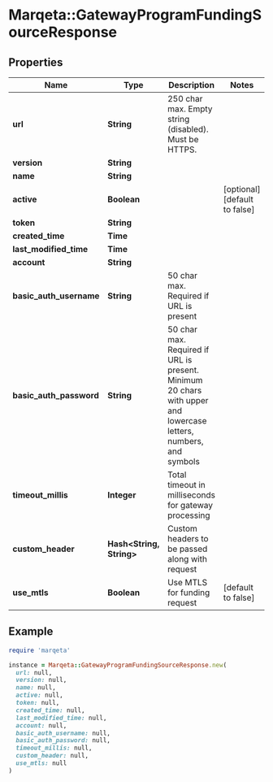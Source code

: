 # Marqeta::GatewayProgramFundingSourceResponse

## Properties

| Name | Type | Description | Notes |
| ---- | ---- | ----------- | ----- |
| **url** | **String** | 250 char max. Empty string (disabled). Must be HTTPS. |  |
| **version** | **String** |  |  |
| **name** | **String** |  |  |
| **active** | **Boolean** |  | [optional][default to false] |
| **token** | **String** |  |  |
| **created_time** | **Time** |  |  |
| **last_modified_time** | **Time** |  |  |
| **account** | **String** |  |  |
| **basic_auth_username** | **String** | 50 char max. Required if URL is present |  |
| **basic_auth_password** | **String** | 50 char max. Required if URL is present. Minimum 20 chars with upper and lowercase letters, numbers, and symbols |  |
| **timeout_millis** | **Integer** | Total timeout in milliseconds for gateway processing |  |
| **custom_header** | **Hash&lt;String, String&gt;** | Custom headers to be passed along with request |  |
| **use_mtls** | **Boolean** | Use MTLS for funding request | [default to false] |

## Example

```ruby
require 'marqeta'

instance = Marqeta::GatewayProgramFundingSourceResponse.new(
  url: null,
  version: null,
  name: null,
  active: null,
  token: null,
  created_time: null,
  last_modified_time: null,
  account: null,
  basic_auth_username: null,
  basic_auth_password: null,
  timeout_millis: null,
  custom_header: null,
  use_mtls: null
)
```


